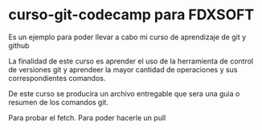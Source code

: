# curso-git-codecamp para FDXSOFT
Es un ejemplo para poder llevar a cabo mi curso de aprendizaje de git y github

La finalidad de este curso es aprender el uso de la herramienta de control de versiones git
y aprendeer la mayor cantidad de operaciones y sus correspondientes comandos.

De este curso se producira un archivo entregable que sera una guia o resumen de los comandos
git.

Para probar el fetch. Para poder hacerle un pull
